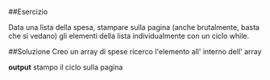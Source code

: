 ##Esercizio

Data una lista della spesa, stampare sulla pagina (anche brutalmente, basta che si vedano) gli elementi della lista individualmente con un ciclo while.

##Soluzione
Creo un array di spese
ricerco l'elemento all' interno dell' array

**output**
stampo il ciclo sulla pagina